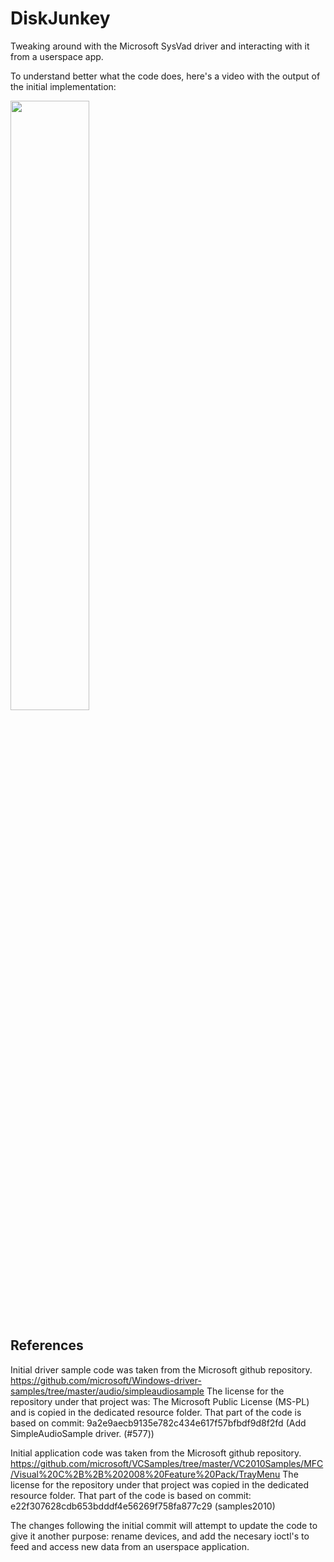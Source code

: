 # DiskJunkey
Tweaking around with the Microsoft SysVad driver and interacting with it from a userspace app.

To understand better what the code does, here's a video with the output of the initial implementation:

[<img src="https://img.youtube.com/vi/_zj45Lj7was/maxresdefault.jpg" width="50%">](https://youtu.be/_zj45Lj7was)



## References
Initial driver sample code was taken from the Microsoft github repository. 
https://github.com/microsoft/Windows-driver-samples/tree/master/audio/simpleaudiosample
The license for the repository under that project was: The Microsoft Public License (MS-PL) and is copied in the dedicated resource folder.
That part of the code is based on commit: 9a2e9aecb9135e782c434e617f57bfbdf9d8f2fd (Add SimpleAudioSample driver. (#577))


Initial application code was taken from the Microsoft github repository. 
https://github.com/microsoft/VCSamples/tree/master/VC2010Samples/MFC/Visual%20C%2B%2B%202008%20Feature%20Pack/TrayMenu
The license for the repository under that project was copied in the dedicated resource folder.
That part of the code is based on commit: e22f307628cdb653bdddf4e56269f758fa877c29 (samples2010)


The changes following the initial commit will attempt to update the code to give it another purpose: rename devices, and add the necesary ioctl's to feed and access new data from an userspace application.
